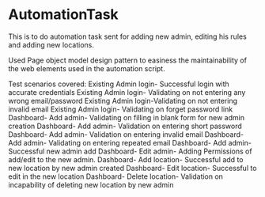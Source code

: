 # AutomationTask
This is to do automation task sent for adding new admin, editing his rules and adding new locations. 

Used Page object model design pattern to easiness the maintainability of the web elements used in the automation script. 

Test scenarios covered:
Existing Admin login- Successful login with accurate credentials 
Existing Admin login- Validating on not entering any wrong email/password
Existing Admin login-Validating on not entering invalid email
Existing Admin login- Validating on forget password link
Dashboard- Add admin- Validating on filling in blank form for new admin creation
Dashboard- Add admin- Validation on entering  short password
Dashboard- Add admin- Validation on entering invalid email
Dashboard- Add admin- Validating on entering repeated email
Dashboard- Add admin- Successful new admin add
Dashboard- Edit admin- Adding Permissions  of add/edit to the new admin. 
Dashboard- Add location- Successful add to new location by new admin created
Dashboard- Edit location- Successful to edit in the new location
Dashboard- Delete location- Validation on incapability of deleting new location by new admin